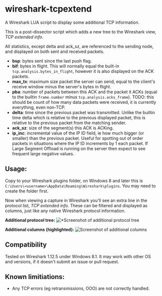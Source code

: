 # wireshark-tcpextend
A Wireshark LUA script to display some additional TCP information.

This is a post-dissector script which adds a new tree to the Wireshark view, _TCP extended info_.

All statistics, except delta and ack_sz, are referenced to the sending node, and displayed on both sent and received packets.
* **bsp**: bytes sent since the last push flag.
* **bif**: bytes in flight. This will normally equal the built-in `tcp.analysis.bytes_in_flight`, however it is also displayed on the ACK packets.
* **max_tx**: maximum size packet the server can send, equal to the client's receive window minus the server's bytes in flight.
* **pba**: number of packets between this ACK and the packet it ACKs (equal to the builtin `frame.number` minus `tcp.analysis.acks_frame`). TODO: this should be count of how many data packets were received, it is currently everything, even non-TCP.
* **delta**: time since the previous packet was transmitted. Unlike the builtin time delta which is relative to the previous displayed packet, this is relative to the previous packet from the matching sender.
* **ack_sz**: size of the segment(s) this ACK is ACKing.
* **ip_inc**: incremental value of the IP ID field, ie how much bigger (or smaller) than the previous packet. Useful for spotting out of order packets in situations where the IP ID increments by 1 each packet. If Large Segment Offload is running on the server then expect to see frequent large negative values.

## Usage:
Copy to your Wireshark plugins folder, on Windows 8 and later this is `C:\Users\<username>\AppData\Roaming\Wireshark\plugins`. You may need to create the folder first.

Now when viewing a capture in Wireshark you'll see an extra line in the protocol list, _TCP extended info_. These can be filtered and displayed as columns, just like any native Wireshark protocol information.

**Additional protocol tree:**
![*Screenshot of additional protocol tree](https://cloud.githubusercontent.com/assets/1311209/8895529/37743090-3432-11e5-9298-24b1b30ef188.png)

**Additional columns (highlighted):**
![Screenshot of additional columns](https://cloud.githubusercontent.com/assets/1311209/8146105/c0498890-127a-11e5-8f7f-003e927dac23.png)

## Compatibility
Tested on Wireshark 1.12.5 under Windows 8.1. It may work with other OS and versions, if it doesn't submit an issue or pull request.

## Known limitiations:
* Any TCP errors (eg retransmissions, OOO) are not correctly handled.
